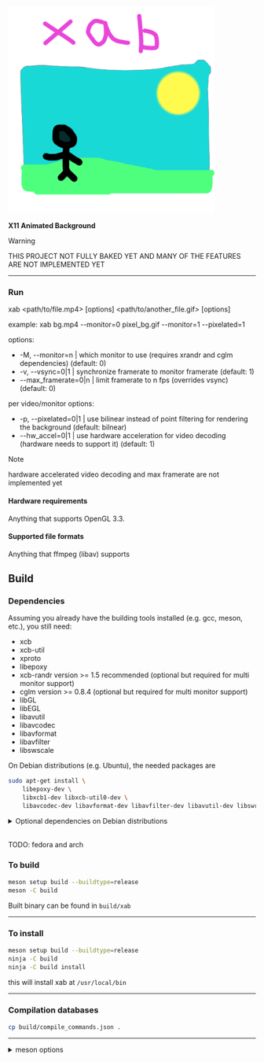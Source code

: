 <!-- xab temporary name, probably -->

<!-- TODO: -->
<!-- TOC -->

<img src="res/logo.webp" alt="logo" style="width:30em;"/>

__X11 Animated Background__

> [!WARNING]
> THIS PROJECT NOT FULLY BAKED YET AND MANY OF THE FEATURES ARE NOT IMPLEMENTED YET

---

### Run
xab \<path/to/file.mp4> \[options] \<path/to/another_file.gif> \[options]

example:
xab bg.mp4 --monitor=0 pixel_bg.gif --monitor=1 --pixelated=1

options:
* -M, --monitor=n     | which monitor to use (requires xrandr and cglm dependencies)                (default: 0)
* -v, --vsync=0|1     | synchronize framerate to monitor framerate                                  (default: 1)
* --max_framerate=0|n | limit framerate to n fps (overrides vsync)                                  (default: 0)

per video/monitor options:
* -p, --pixelated=0|1 | use bilinear instead of point filtering for rendering the background        (default: bilnear)
* --hw_accel=0|1      | use hardware acceleration for video decoding (hardware needs to support it) (default: 1)
<!-- TODO -->
<!-- * -x, --offset_x=n    | offset wallpaper x coordinate (default: 0) -->
<!-- * -y, --offset_y=n    | offset wallpaper y coordinate (default: 0) -->

> [!NOTE]
> hardware accelerated video decoding and max framerate are not implemented yet

<!-- readme totally not similar to picom lol -->

#### Hardware requirements
Anything that supports OpenGL 3.3.

#### Supported file formats
Anything that ffmpeg (libav) supports

## Build

### Dependencies

Assuming you already have the building tools installed (e.g. gcc, meson, etc.), you still need:
* xcb
* xcb-util
* xproto
* libepoxy
* xcb-randr version >= 1.5 recommended (optional but required for multi monitor support)
* cglm version >= 0.8.4 (optional but required for multi monitor support)
* libGL
* libEGL
* libavutil
* libavcodec
* libavformat
* libavfilter
* libswscale

On Debian distributions (e.g. Ubuntu), the needed packages are
```sh
sudo apt-get install \
    libepoxy-dev \
    libxcb1-dev libxcb-util0-dev \
    libavcodec-dev libavformat-dev libavfilter-dev libavutil-dev libswresample-dev libswscale-dev
```


<details>
<summary>Optional dependencies on Debian distributions</summary>

```sh
# xcb-randr
sudo apt-get install libxcb-randr-dev

# cglm
sudo apt-get install libcglm-dev
```

</details>

<br>

TODO: fedora and arch <!-- maybe -->


### To build
```sh
meson setup build --buildtype=release
meson -C build
```
Built binary can be found in `build/xab`

---

### To install
```sh
meson setup build --buildtype=release
ninja -C build
ninja -C build install
```
this will install xab at `/usr/local/bin`

---

### Compilation databases

```sh
cp build/compile_commands.json .
```

---

<details>
<summary>meson options</summary>

```sh
# enable verbose logging
meson setup build -Dverbose=true
```
</details>
